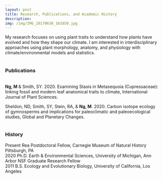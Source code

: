 ```yaml
---
layout: post
title: Research, Publications, and Academic History
description: 
img: /img/IMG_20170630_161650.jpg
---
```


My research focuses on using plant traits to understand how plants have evolved and how they shape our climate. I am interested in interdisciplinary approaches using plant morphology, anatomy, and physiology with climate/environmental models and statistics. 
<br>
<br>
<h3> Publications </h3>
<br>
<b> Ng, M </b> & Smith, SY. 2020. Examining Stasis in Metasequoia (Cupressaceae): linking fossil and modern leaf anatomical traits to climate, International Journal of Plant Sciences. 
	
Sheldon, ND, Smith, SY, Stein, RA, & <b>Ng, M</b>. 2020. Carbon isotope ecology of gymnosperms and implications for paleoclimatic and paleoecological studies, Global and Planetary Changes.
<br>
<br>
<h3> History </h3>
Present	&Tab;	Rea Postdoctoral Fellow, Carnegie Museum of Natural History 
		Pittsburgh, PA
<br>
2020		Ph.D. Earth & Environmental Sciences, University of Michigan, Ann Arbor
		NSF Graduate Research Fellow
<br> 
2011		B.S. Ecology and Evolutionary Biology, University of California, Los Angeles  
<br>
<br>

